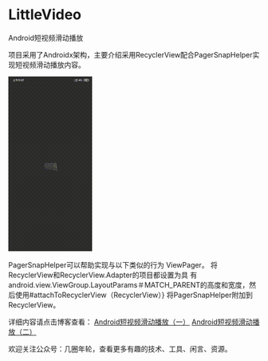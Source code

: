 # LittleVideo
Android短视频滑动播放

项目采用了Androidx架构，主要介绍采用RecyclerView配合PagerSnapHelper实现短视频滑动播放内容。

![短视频.gif](https://raw.githubusercontent.com/MickJson/LittleVideo/master/image/%E7%9F%AD%E8%A7%86%E9%A2%91.gif)

PagerSnapHelper可以帮助实现与以下类似的行为 ViewPager。 将RecyclerView和RecyclerView.Adapter的项目都设置为具
有android.view.ViewGroup.LayoutParams＃MATCH_PARENT的高度和宽度，然后使用#attachToRecyclerView（RecyclerView）}
将PagerSnapHelper附加到RecyclerView。


详细内容请点击博客查看：
[Android短视频滑动播放（一）](https://www.cnblogs.com/jqnl/p/12131965.html)
[Android短视频滑动播放（二）](https://www.cnblogs.com/jqnl/p/12131971.html)

欢迎关注公众号：几圈年轮，查看更多有趣的技术、工具、闲言、资源。
